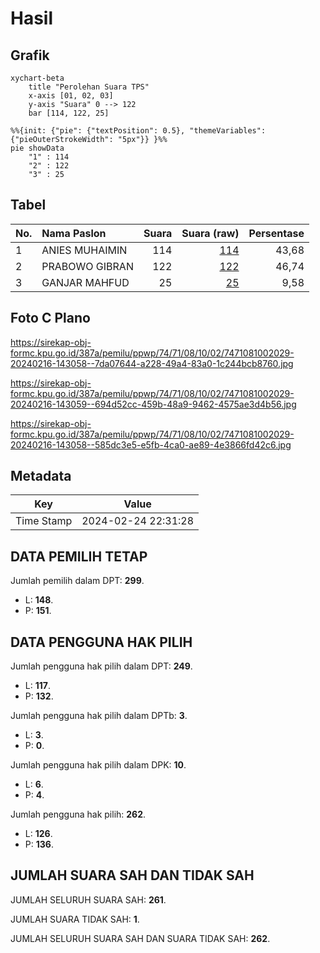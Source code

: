 # Hasil

## Grafik

```mermaid
xychart-beta
    title "Perolehan Suara TPS"
    x-axis [01, 02, 03]
    y-axis "Suara" 0 --> 122
    bar [114, 122, 25]
```

```mermaid
%%{init: {"pie": {"textPosition": 0.5}, "themeVariables": {"pieOuterStrokeWidth": "5px"}} }%%
pie showData
    "1" : 114
    "2" : 122
    "3" : 25
```

## Tabel

| No. | Nama Paslon    | Suara | Suara (raw) | Persentase |
|:--- |:-------------- | -----:| -----------:| ----------:|
| 1   | ANIES MUHAIMIN | 114   | [114][p-1]  | 43,68      |
| 2   | PRABOWO GIBRAN | 122   | [122][p-2]  | 46,74      |
| 3   | GANJAR MAHFUD  | 25    | [25][p-3]   | 9,58       |


[p-1]: https://github.com/gigit-pemilu/pemilu-2024-74-sulawesi-tenggara/blob/main/pilpres/hitung-suara/sub/74-sulawesi-tenggara/sub/71-kota-kendari/sub/08-kadia/sub/1002-bende/sub/029-tps/sub/paslon-1.txt
[p-2]: https://github.com/gigit-pemilu/pemilu-2024-74-sulawesi-tenggara/blob/main/pilpres/hitung-suara/sub/74-sulawesi-tenggara/sub/71-kota-kendari/sub/08-kadia/sub/1002-bende/sub/029-tps/sub/paslon-2.txt
[p-3]: https://github.com/gigit-pemilu/pemilu-2024-74-sulawesi-tenggara/blob/main/pilpres/hitung-suara/sub/74-sulawesi-tenggara/sub/71-kota-kendari/sub/08-kadia/sub/1002-bende/sub/029-tps/sub/paslon-3.txt

## Foto C Plano

https://sirekap-obj-formc.kpu.go.id/387a/pemilu/ppwp/74/71/08/10/02/7471081002029-20240216-143058--7da07644-a228-49a4-83a0-1c244bcb8760.jpg

https://sirekap-obj-formc.kpu.go.id/387a/pemilu/ppwp/74/71/08/10/02/7471081002029-20240216-143059--694d52cc-459b-48a9-9462-4575ae3d4b56.jpg

https://sirekap-obj-formc.kpu.go.id/387a/pemilu/ppwp/74/71/08/10/02/7471081002029-20240216-143058--585dc3e5-e5fb-4ca0-ae89-4e3866fd42c6.jpg


## Metadata

| Key        | Value               |
| ---------- | ------------------- |
| Time Stamp | 2024-02-24 22:31:28 |


## DATA PEMILIH TETAP

Jumlah pemilih dalam DPT: **299**.
 * L: **148**.
 * P: **151**.

## DATA PENGGUNA HAK PILIH

Jumlah pengguna hak pilih dalam DPT: **249**.
 * L: **117**.
 * P: **132**.

Jumlah pengguna hak pilih dalam DPTb: **3**.
 * L: **3**.
 * P: **0**.

Jumlah pengguna hak pilih dalam DPK: **10**.
 * L: **6**.
 * P: **4**.

Jumlah pengguna hak pilih: **262**.
 * L: **126**.
 * P: **136**.

## JUMLAH SUARA SAH DAN TIDAK SAH

JUMLAH SELURUH SUARA SAH: **261**.

JUMLAH SUARA TIDAK SAH: **1**.

JUMLAH SELURUH SUARA SAH DAN SUARA TIDAK SAH: **262**.



